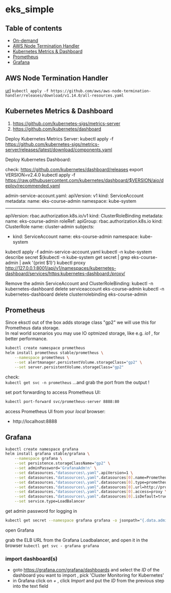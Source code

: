 # eks_simple

## Table of contents
* [On-demand](cluster/cluster1.yaml)
* [AWS Node Termination Handler](#node-termination-handler)
* [Kubernetes Metrics & Dashboard](#kubernetes-metrics-dashboard)
* [Prometheus](#prometheus)
* [Grafana](#grafana)

## AWS Node Termination Handler
[url](https://github.com/aws/aws-node-termination-handler)
`kubectl apply -f https://github.com/aws/aws-node-termination-handler/releases/download/v1.14.0/all-resources.yaml`

## Kubernetes Metrics & Dashboard
1) https://github.com/kubernetes-sigs/metrics-server
2) https://github.com/kubernetes/dashboard


Deploy Kubernetes Metrics Server:
kubectl apply -f https://github.com/kubernetes-sigs/metrics-server/releases/latest/download/components.yaml


Deploy Kubernetes Dashboard:

check: https://github.com/kubernetes/dashboard/releases
export VERSION=v2.4.0
kubectl apply -f https://raw.githubusercontent.com/kubernetes/dashboard/$VERSION/aio/deploy/recommended.yaml

admin-service-account.yaml:
apiVersion: v1
kind: ServiceAccount
metadata:
  name: eks-course-admin
  namespace: kube-system

---
  
apiVersion: rbac.authorization.k8s.io/v1
kind: ClusterRoleBinding
metadata:
  name: eks-course-admin
roleRef:
  apiGroup: rbac.authorization.k8s.io
  kind: ClusterRole
  name: cluster-admin
subjects:
- kind: ServiceAccount
  name: eks-course-admin
  namespace: kube-system


kubectl apply -f admin-service-account.yaml
kubectl -n kube-system describe secret $(kubectl -n kube-system get secret | grep eks-course-admin | awk '{print $1}')
kubectl proxy
http://127.0.0.1:8001/api/v1/namespaces/kubernetes-dashboard/services/https:kubernetes-dashboard:/proxy/



Remove the admin ServiceAccount and ClusterRoleBinding:
kubectl -n kubernetes-dashboard delete serviceaccount eks-course-admin
kubectl -n kubernetes-dashboard delete clusterrolebinding eks-course-admin


## Prometheus
Since eksctl out of the box adds storage class "gp2" we will use this for Prometheus data storage.  
In real world scenarios you may use IO optmized storage, like e.g. _io1_ , for better performance.

```bash
kubectl create namespace prometheus
helm install prometheus stable/prometheus \
    --namespace prometheus \
    --set alertmanager.persistentVolume.storageClass="gp2" \
    --set server.persistentVolume.storageClass="gp2"
```
check:  
```kubectl get svc -n prometheus```
...and grab the port from the output !

set port forwarding to access Prometheus UI:

```bash
kubectl port-forward svc/prometheus-server 8888:80
```

access Prometheus UI from your *local* browser:
* http://localhost:8888



## Grafana
```bash
kubectl create namespace grafana
helm install grafana stable/grafana \
    --namespace grafana \
    --set persistence.storageClassName="gp2" \
    --set adminPassword='GrafanaAdm!n' \
    --set datasources."datasources\.yaml".apiVersion=1 \
    --set datasources."datasources\.yaml".datasources[0].name=Prometheus \
    --set datasources."datasources\.yaml".datasources[0].type=prometheus \
    --set datasources."datasources\.yaml".datasources[0].url=http://prometheus-server.prometheus.svc.cluster.local \
    --set datasources."datasources\.yaml".datasources[0].access=proxy \
    --set datasources."datasources\.yaml".datasources[0].isDefault=true \
    --set service.type=LoadBalancer
```

get admin password for logging in

```bash
kubectl get secret --namespace grafana grafana -o jsonpath="{.data.admin-password}" | base64 --decode ; echo
```

open Grafana

grab the ELB URL from the Grafana Loadbalancer, and open it in the browser
```kubectl get svc - grafana grafana```

### import dashboard(s)
* goto https://grafana.com/grafana/dashboards and select the *ID* of the dashboard you want to import  , pick 'Cluster Monitoring for Kubernetes'
* in Grafana click on *+* , click *Import* and put the *ID* from the previous step into the text field
